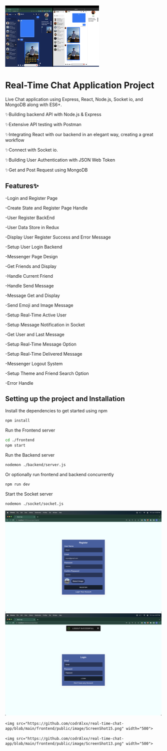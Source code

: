 <img
  src="https://github.com/codrAlxx/real-time-chat-app/blob/main/frontend/public/image/ScreenShot23.png"
  alt="Screenshor"
  style="display: inline-block; margin: 0 auto; max-width: 300px">

# Real-Time Chat Application Project
Live Chat application using Express, React, Node.js, Socket io, and MongoDB along with ES6+. 

✨Building backend API with Node.js & Express

✨Extensive API testing with Postman

✨Integrating React with our backend in an elegant way, creating a great workflow

✨Connect with Socket io.

✨Building User Authentication with JSON Web Token

✨Get and Post Request using MongoDB

## Features✨

-Login and Register Page

-Create State and Register Page Handle

-User Register BackEnd

-User Data Store in Redux

-Display User Register Success and Error Message

-Setup User Login Backend

-Messenger Page Design

-Get Friends and Display

-Handle Current Friend

-Handle Send Message

-Message Get and Display

-Send Emoji and Image Message 

-Setup Real-Time Active User

-Setup Message Notification in Socket

-Get User and Last Message

-Setup Real-Time Message Option

-Setup Real-Time Delivered  Message

-Messenger Logout System

-Setup Theme and Friend Search Option

-Error Handle

## Setting up the project and Installation

Install the dependencies to get started using npm
```sh
npm install
```
Run the Frontend server
```sh
cd ./frontend
npm start 
```
Run the Backend server
```sh 
nodemon ./backend/server.js
```
Or optionally run frontend and backend concurrently
```sh 
npm run dev
```
Start the Socket server
```sh
nodemon ./socket/socket.js
```

<p float="center">
	<img src="https://github.com/codrAlxx/real-time-chat-app/blob/main/frontend/public/image/ScreenShot5.png" width="500">	
	<img src="https://github.com/codrAlxx/real-time-chat-app/blob/main/frontend/public/image/ScreenShot11.png" width="500">
	
	<img src="https://github.com/codrAlxx/real-time-chat-app/blob/main/frontend/public/image/ScreenShot15.png" width="500">
	
	<img src="https://github.com/codrAlxx/real-time-chat-app/blob/main/frontend/public/image/ScreenShot13.png" width="500">
</p>
